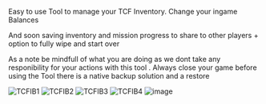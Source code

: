 Easy to use Tool to manage your TCF Inventory.
Change your ingame Balances 

And soon saving inventory and mission progress to share to other players + option to fully wipe and start over

As a note be mindfull of what you are doing as we dont take any responibility for your actions with this tool .
Always close your game before using the Tool 
there is a native backup solution and a restore

![TCFIB1](https://github.com/user-attachments/assets/4efa2db5-4064-40f6-8f3b-27337eeaad43)
![TCFIB2](https://github.com/user-attachments/assets/f02d6dc3-a6b0-44c4-98ee-bc7c96cea219)
![TCFIB3](https://github.com/user-attachments/assets/4174ff42-72a8-44a5-a8b5-dec88435ec6c)
![TCFIB4](https://github.com/user-attachments/assets/e0a6b803-48fb-4286-abc2-adb8828e9d98)
![image](https://github.com/user-attachments/assets/dd76c9f3-ae1d-4da4-8476-e7388921e332)
